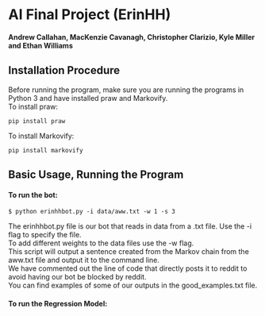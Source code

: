 # AI Final Project (ErinHH)
#### Andrew Callahan, MacKenzie Cavanagh, Christopher Clarizio, Kyle Miller and Ethan Williams

## Installation Procedure
Before running the program, make sure you are running the programs in Python 3 and have installed praw and Markovify.    
To install praw:
```
pip install praw
```
To install Markovify:
```
pip install markovify
```

## Basic Usage, Running the Program


#### To run the bot:
```
$ python erinhhbot.py -i data/aww.txt -w 1 -s 3
```
The erinhhbot.py file is our bot that reads in data from a .txt file. Use the -i flag to specify the file.    
To add different weights to the data files use the -w flag.     
This script will output a sentence created from the Markov chain from the aww.txt file and output it to the command line.     
We have commented out the line of code that directly posts it to reddit to avoid having our bot be blocked by reddit.       
You can find examples of some of our outputs in the good_examples.txt file.     

#### To run the Regression Model:
